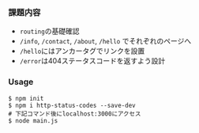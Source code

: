 ### 課題内容
- `routing`の基礎確認
- `/info`, `/contact`, `/about`, `/hello` でそれぞれのページへ
- `/hello`にはアンカータグでリンクを設置
- `/error`は404ステータスコードを返すよう設計

### Usage

```
$ npm init
$ npm i http-status-codes --save-dev
# 下記コマンド後にlocalhost:3000にアクセス
$ node main.js
```